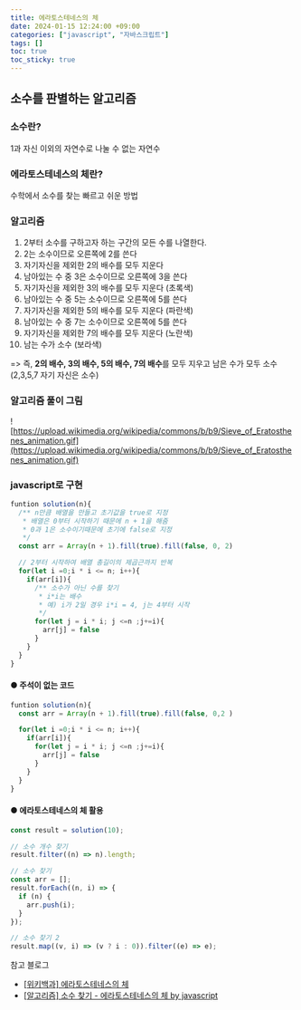 ```yaml
---
title: 에라토스테네스의 체
date: 2024-01-15 12:24:00 +09:00
categories: ["javascript", "자바스크립트"]
tags: []
toc: true
toc_sticky: true
---
```


## 소수를 판별하는 알고리즘

### 소수란?

1과 자신 이외의 자연수로 나눌 수 없는 자연수

### 에라토스테네스의 체란?

수학에서 소수를 찾는 빠르고 쉬운 방법

### 알고리즘

1. 2부터 소수를 구하고자 하는 구간의 모든 수를 나열한다.
2. 2는 소수이므로 오른쪽에 2를 쓴다
3. 자기자신을 제외한 2의 배수를 모두 지운다
4. 남아있는 수 중 3은 소수이므로 오른쪽에 3을 쓴다
5. 자기자신을 제외한 3의 배수를 모두 지운다 (초록색)
6. 남아있는 수 중 5는 소수이므로 오른쪽에 5를 쓴다
7. 자기자신을 제외한 5의 배수를 모두 지운다 (파란색)
8. 남아있는 수 중 7는 소수이므로 오른쪽에 5를 쓴다
9. 자기자신을 제외한 7의 배수를 모두 지운다 (노란색)
10. 남는 수가 소수 (보라색)

=> 즉, **2의 배수, 3의 배수, 5의 배수, 7의 배수**를 모두 지우고 남은 수가 모두 소수 (2,3,5,7 자기 자신은 소수)

### 알고리즘 풀이 그림

![https://upload.wikimedia.org/wikipedia/commons/b/b9/Sieve_of_Eratosthenes_animation.gif](https://upload.wikimedia.org/wikipedia/commons/b/b9/Sieve_of_Eratosthenes_animation.gif)

### javascript로 구현

```js
funtion solution(n){
  /** n만큼 배열을 만들고 초기값을 true로 지정
   * 배열은 0부터 시작하기 때문에 n + 1을 해줌
   * 0과 1은 소수이기때문에 초기에 false로 지정
   */
  const arr = Array(n + 1).fill(true).fill(false, 0, 2)

  // 2부터 시작하여 배열 총길이의 제곱근까지 반복
  for(let i =0;i * i <= n; i++){
    if(arr[i]){
      /** 소수가 아닌 수를 찾기
       * i*i는 배수
       * 예) i가 2일 경우 i*i = 4, j는 4부터 시작
       */
      for(let j = i * i; j <=n ;j+=i){
        arr[j] = false
      }
    }
  }
}
```

#### ● 주석이 없는 코드

```js
funtion solution(n){
  const arr = Array(n + 1).fill(true).fill(false, 0,2 )

  for(let i =0;i * i <= n; i++){
    if(arr[i]){
      for(let j = i * i; j <=n ;j+=i){
        arr[j] = false
      }
    }
  }
}
```

#### ● 에라토스테네스의 체 활용

```js
const result = solution(10);

// 소수 개수 찾기
result.filter((n) => n).length;

// 소수 찾기
const arr = [];
result.forEach((n, i) => {
  if (n) {
    arr.push(i);
  }
});

// 소수 찾기 2
result.map((v, i) => (v ? i : 0)).filter((e) => e);
```

참고 블로그

- [[위키백과] 에라토스테네스의 체](https://ko.wikipedia.org/wiki/%EC%97%90%EB%9D%BC%ED%86%A0%EC%8A%A4%ED%85%8C%EB%84%A4%EC%8A%A4%EC%9D%98_%EC%B2%B4)
- [[알고리즘] 소수 찾기 - 에라토스테네스의 체 by javascript
  ](https://mine-it-record.tistory.com/507)
